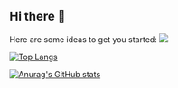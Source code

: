 ## Hi there 👋

Here are some ideas to get you started:
<img src="https://capsule-render.vercel.app/api?type=waving&color=gradient&customColorLis=10&height=200&section=header&text=R.O.G&fontSize=50&fontAlign=50&fontAlignY=36" />

[![Top Langs](https://github-readme-stats.vercel.app/api/top-langs/?username=ROG-SASA)](https://github.com/anuraghazra/github-readme-stats)

[![Anurag's GitHub stats](https://github-readme-stats.vercel.app/api?username=ROG-SASA)](https://github.com/anuraghazra/github-readme-stats)

<!--
**ROG-SASA/ROG-SASA** is a ✨ _special_ ✨ repository because its `README.md` (this file) appears on your GitHub profile.

- 🔭 I’m currently working on ...
- 🌱 I’m currently learning ...
- 👯 I’m looking to collaborate on ...
- 🤔 I’m looking for help with ...
- 💬 Ask me about ...
- 📫 How to reach me: ...
- 😄 Pronouns: ...
- ⚡ Fun fact: ...
-->
